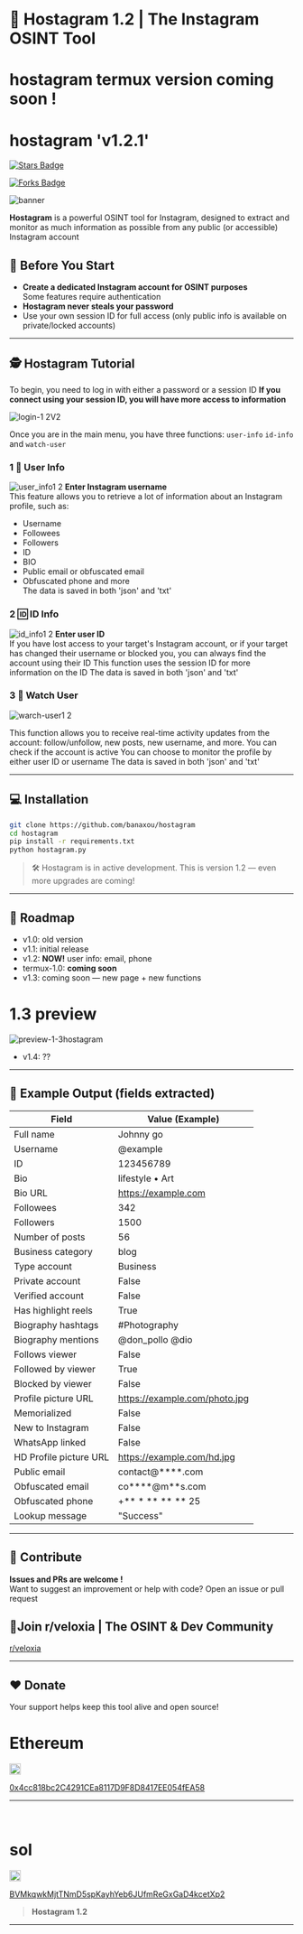# 🔴 Hostagram 1.2 | The Instagram OSINT Tool
# hostagram termux version coming soon !
# hostagram 'v1.2.1' 

<a href="https://github.com/banaxou/hostagram/"><img src="https://img.shields.io/github/stars/banaxou/hostagram" alt="Stars Badge" /></a>

<a href="https://github.com/banaxou/hostagram/network/members"><img src="https://img.shields.io/github/forks/banaxou/hostagram" alt="Forks Badge" /></a>

![banner](https://github.com/user-attachments/assets/72532e05-2bc1-43e0-9410-a049e7716660)

**Hostagram** is a powerful OSINT tool for Instagram, designed to extract and monitor as much information as possible from any public (or accessible) Instagram account

## 🚦 Before You Start

- **Create a dedicated Instagram account for OSINT purposes**  
  Some features require authentication
- **Hostagram never steals your password**  
- Use your own session ID for full access (only public info is available on private/locked accounts)

---

## 🕵️ Hostagram Tutorial

To begin, you need to log in with either a password or a session ID
**If you connect using your session ID, you will have more access to information**

![login-1 2V2](https://github.com/user-attachments/assets/54fc5677-df48-411d-8181-5974f6482081)


Once you are in the main menu, you have three functions: `user-info` `id-info` and `watch-user`

### 1 👤​ User Info
 ![user_info1 2](https://github.com/user-attachments/assets/06aeee7f-518c-487a-b3f2-3bcbb3a56e0c)
**Enter Instagram username**  
This feature allows you to retrieve a lot of information about an Instagram profile, such as:
- Username
- Followees
- Followers
- ID
- BIO
- Public email or obfuscated email
- Obfuscated phone and more  
The data is saved in both 'json' and 'txt'

### 2 🆔​ ID Info
![id_info1 2](https://github.com/user-attachments/assets/5f33d090-6288-4b1d-8183-73403a6ebaef)
**Enter user ID**  
If you have lost access to your target's Instagram account, or if your target has changed their username or blocked you, you can always find the account using their ID
This function uses the session ID for more information on the ID
The data is saved in both 'json' and 'txt'

### 3 🔎​ Watch User
![warch-user1 2](https://github.com/user-attachments/assets/0248c8cb-8223-4d52-baf7-d5f1729b5c8b)

This function allows you to receive real-time activity updates from the account: follow/unfollow, new posts, new username, and more. 
You can check if the account is active 
You can choose to monitor the profile by either user ID or username
The data is saved in both 'json' and 'txt' 

---

## 💻 Installation

```bash
git clone https://github.com/banaxou/hostagram
cd hostagram
pip install -r requirements.txt
python hostagram.py
```

> 🛠️ Hostagram is in active development. This is version 1.2 — even more upgrades are coming!

---

## 🚀 Roadmap

- v1.0: old version
- v1.1: initial release
- v1.2: **NOW!** user info: email, phone
- termux-1.0: **coming soon**
- v1.3: coming soon — new page + new functions
# 1.3 preview 
![preview-1-3hostagram](https://github.com/user-attachments/assets/f22abd7a-eae8-445d-a99e-0dd8eefb2130)
- v1.4: ??

---

## 📝 Example Output (fields extracted)

| Field                    | Value (Example)              |
|--------------------------|------------------------------|
| Full name                | Johnny go                    |
| Username                 | @example                     |
| ID                       | 123456789                    |
| Bio                      | lifestyle • Art              |
| Bio URL                  | https://example.com          |
| Followees                | 342                          |
| Followers                | 1500                         |
| Number of posts          | 56                           |
| Business category        | blog                         |
| Type account             | Business                     |
| Private account          | False                        |
| Verified account         | False                        |
| Has highlight reels      | True                         |
| Biography hashtags       | #Photography                 |
| Biography mentions       | @don_pollo @dio              |
| Follows viewer           | False                        |
| Followed by viewer       | True                         |
| Blocked by viewer        | False                        |
| Profile picture URL      | https://example.com/photo.jpg|
| Memorialized             | False                        |
| New to Instagram         | False                        |
| WhatsApp linked          | False                        |
| HD Profile picture URL   | https://example.com/hd.jpg   |
| Public email             | contact@****.com             |
| Obfuscated email         | co****@m**s.com              |
| Obfuscated phone         | +** * ** ** ** 25            |
| Lookup message           | "Success"                    |

---


## 🌸 Contribute

**Issues and PRs are welcome !**  
Want to suggest an improvement or help with code? Open an issue or pull request 
## 💬​ **Join r/veloxia | The OSINT & Dev Community**  
[r/veloxia](https://www.reddit.com/r/veloxia/)

---
## ❤️ Donate

Your support helps keep this tool alive and open source!

<h1>Ethereum</h1>
<img src="https://upload.wikimedia.org/wikipedia/commons/0/05/Ethereum_logo_2014.svg" width="20">  

[0x4cc818bc2C4291CEa8117D9F8D8417EE054fEA58](https://etherscan.io/address/0x4cc818bc2C4291CEa8117D9F8D8417EE054fEA58)

---
‎<h1>sol</h1>
<img src="https://raw.githubusercontent.com/trustwallet/assets/master/blockchains/solana/info/logo.png" width="20">

[BVMkqwkMjtTNmD5spKayhYeb6JUfmReGxGaD4kcetXp2](https://solscan.io/account/BVMkqwkMjtTNmD5spKayhYeb6JUfmReGxGaD4kcetXp2)

> **Hostagram 1.2**
---

